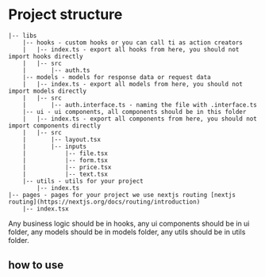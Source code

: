 # Project structure

```
|-- libs
    |-- hooks - custom hooks or you can call ti as action creators
    |   |-- index.ts - export all hooks from here, you should not import hooks directly
    |   |-- src
    |       |-- auth.ts
    |-- models - models for response data or request data
    |   |-- index.ts - export all models from here, you should not import models directly
    |   |-- src
    |       |-- auth.interface.ts - naming the file with .interface.ts
    |-- ui - ui components, all components should be in this folder
    |   |-- index.ts - export all components from here, you should not import components directly
    |   |-- src
    |       |-- layout.tsx
    |       |-- inputs
    |           |-- file.tsx
    |           |-- form.tsx
    |           |-- price.tsx
    |           |-- text.tsx
    |-- utils - utils for your project
        |-- index.ts
|-- pages - pages for your project we use nextjs routing [nextjs routing](https://nextjs.org/docs/routing/introduction)
    |-- index.tsx
```

Any business logic should be in hooks, any ui components should be in ui folder, any models should be in models folder, any utils should be in utils folder.

## how to use

